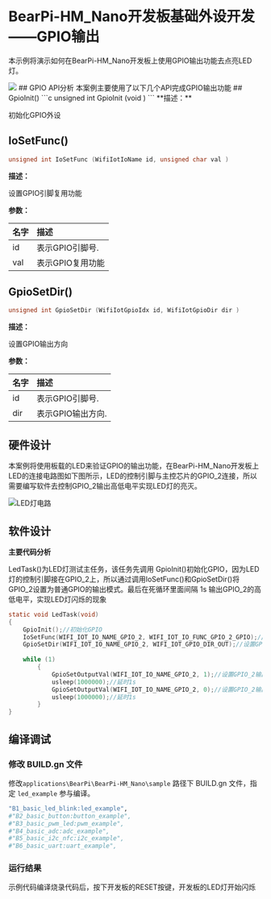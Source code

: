 # BearPi-HM_Nano开发板基础外设开发——GPIO输出
本示例将演示如何在BearPi-HM_Nano开发板上使用GPIO输出功能去点亮LED灯。

<img src = "https://gitee.com/bearpi/bearpi-hm_nano/raw/master/applications/BearPi/BearPi-HM_Nano/docs/figures/00_public/BearPi-HM_Nano.png">
## GPIO API分析
本案例主要使用了以下几个API完成GPIO输出功能
## GpioInit()
```c
unsigned int GpioInit (void )
```
 **描述：**

初始化GPIO外设
## IoSetFunc()
```c
unsigned int IoSetFunc (WifiIotIoName id, unsigned char val )
```
**描述：**

设置GPIO引脚复用功能

**参数：**

|名字|描述|
|:--|:------| 
| id | 表示GPIO引脚号.  |
| val | 表示GPIO复用功能 |

## GpioSetDir()
```c
unsigned int GpioSetDir (WifiIotGpioIdx id, WifiIotGpioDir dir )
```
**描述：**

设置GPIO输出方向

**参数：**

|名字|描述|
|:--|:------| 
| id | 表示GPIO引脚号.  |
| dir | 表示GPIO输出方向.  |


## 硬件设计
本案例将使用板载的LED来验证GPIO的输出功能，在BearPi-HM_Nano开发板上LED的连接电路图如下图所示，LED的控制引脚与主控芯片的GPIO_2连接，所以需要编写软件去控制GPIO_2输出高低电平实现LED灯的亮灭。

![LED灯电路](/applications/BearPi/BearPi-HM_Nano/docs/figures/B1_basic_led_blink/LED灯电路.png )

## 软件设计

**主要代码分析**

LedTask()为LED灯测试主任务，该任务先调用 GpioInit()初始化GPIO，因为LED灯的控制引脚接在GPIO_2上，所以通过调用IoSetFunc()和GpioSetDir()将GPIO_2设置为普通GPIO的输出模式。最后在死循环里面间隔 1s 输出GPIO_2的高低电平，实现LED灯闪烁的现象
```c
static void LedTask(void)
{
    GpioInit();//初始化GPIO
    IoSetFunc(WIFI_IOT_IO_NAME_GPIO_2, WIFI_IOT_IO_FUNC_GPIO_2_GPIO);//设置GPIO_2的复用功能为普通GPIO
    GpioSetDir(WIFI_IOT_IO_NAME_GPIO_2, WIFI_IOT_GPIO_DIR_OUT);//设置GPIO_2为输出模式
    
    while (1) 
        {
            GpioSetOutputVal(WIFI_IOT_IO_NAME_GPIO_2, 1);//设置GPIO_2输出高电平点亮LED灯
            usleep(1000000);//延时1s
            GpioSetOutputVal(WIFI_IOT_IO_NAME_GPIO_2, 0);//设置GPIO_2输出低电平熄灭LED灯
            usleep(1000000);//延时1s
        }
}
```

## 编译调试

### 修改 BUILD.gn 文件

修改`applications\BearPi\BearPi-HM_Nano\sample` 路径下 BUILD.gn 文件，指定 `led_example` 参与编译。

```r
"B1_basic_led_blink:led_example",
#"B2_basic_button:button_example",
#"B3_basic_pwm_led:pwm_example",
#"B4_basic_adc:adc_example",
#"B5_basic_i2c_nfc:i2c_example",
#"B6_basic_uart:uart_example",
```   
    


### 运行结果<a name="section18115713118"></a>

示例代码编译烧录代码后，按下开发板的RESET按键，开发板的LED灯开始闪烁


